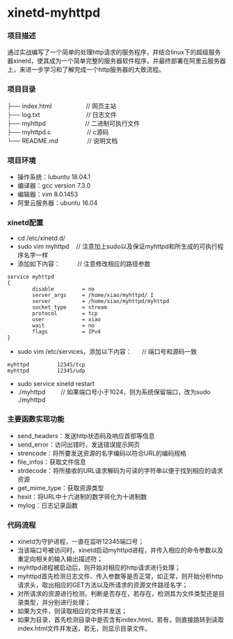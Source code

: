 # xinetd-myhttpd

### 项目描述
通过实战编写了一个简单的处理http请求的服务程序，并结合linux下的超级服务器xinetd，使其成为一个简单完整的服务器软件程序，并最终部署在阿里云服务器上，来进一步学习和了解完成一个http服务器的大致流程。

### 项目目录
├── index.html&nbsp;&nbsp;&nbsp;&nbsp;&nbsp;&nbsp;&nbsp;&nbsp;&nbsp;&nbsp;&nbsp;&nbsp;&nbsp;&nbsp;&nbsp;&nbsp;&nbsp;&nbsp;&nbsp;&nbsp;// 网页主站  
├── log.txt&nbsp;&nbsp;&nbsp;&nbsp;&nbsp;&nbsp;&nbsp;&nbsp;&nbsp;&nbsp;&nbsp;&nbsp;&nbsp;&nbsp;&nbsp;&nbsp;&nbsp;&nbsp;&nbsp;&nbsp;&nbsp;&nbsp;&nbsp;&nbsp;&nbsp;&nbsp;&nbsp;// 日志文件  
├── myhttpd&nbsp;&nbsp;&nbsp;&nbsp;&nbsp;&nbsp;&nbsp;&nbsp;&nbsp;&nbsp;&nbsp;&nbsp;&nbsp;&nbsp;&nbsp;&nbsp;&nbsp;&nbsp;&nbsp;&nbsp;&nbsp;&nbsp;&nbsp;// 二进制可执行文件  
├── myhttpd.c&nbsp;&nbsp;&nbsp;&nbsp;&nbsp;&nbsp;&nbsp;&nbsp;&nbsp;&nbsp;&nbsp;&nbsp;&nbsp;&nbsp;&nbsp;&nbsp;&nbsp;&nbsp;&nbsp;&nbsp;&nbsp;// c源码  
└── README.md&nbsp;&nbsp;&nbsp;&nbsp;&nbsp;&nbsp;&nbsp;&nbsp;&nbsp;&nbsp;&nbsp;&nbsp;&nbsp;&nbsp;&nbsp;&nbsp;&nbsp;// 说明文档  

### 项目环境
- 操作系统：lubuntu 18.04.1  
- 编译器：gcc version 7.3.0   
- 编辑器：vim 8.0.1453   
- 阿里云服务器：ubuntu 16.04   

### xinetd配置   
- cd /etc/xinetd.d/  
- sudo vim myhttpd&nbsp;&nbsp;&nbsp;&nbsp;//  注意加上sudo以及保证myhttpd和所生成的可执行程序名字一样  
- 添加如下内容：&nbsp;&nbsp;&nbsp;&nbsp;&nbsp;&nbsp;&nbsp;&nbsp;&nbsp;&nbsp;// 注意修改相应的路径参数  
```
service myhttpd
{
        disable         = no
        server_args     = /home/xiao/myhttpd/ I
        server          = /home/xiao/myhttpd/myhttpd
        socket_type     = stream
        protocol        = tcp
        user            = xiao
        wait            = no
        flags           = IPv4
}

```
- sudo vim /etc/services，添加以下内容：&nbsp;&nbsp;&nbsp;&nbsp;&nbsp;&nbsp;// 端口号和源码一致  
```
myhttpd         12345/tcp
myhttpd         12345/udp
```
- sudo service xinetd restart   
- ./myhttpd&nbsp;&nbsp;&nbsp;&nbsp;&nbsp;&nbsp;&nbsp;&nbsp;&nbsp;// 如果端口号小于1024，则为系统保留端口，改为sudo ./myhttpd  

### 主要函数实现功能
- send_headers：发送http状态码及响应首部等信息
- send_error：访问出错时，发送错误提示网页
- strencode：将所要发送资源的名字编码以符合URL的编码规格
- file_infos：获取文件信息   
- strdecode：将所接收的URL请求解码为可读的字符串以便于找到相应的请求资源  
- get_mime_type：获取资源类型
- hexit：将URL中十六进制的数字转化为十进制数
- mylog：日志记录函数

### 代码流程 
- xinetd为守护进程，一直在监听12345端口号；  
- 当该端口号被访问时，xinetd启动myhttpd进程，并传入相应的命令参数以及重定向相关的输入输出描述符；    
- myhttpd进程被启动后，则开始对相应的http请求进行处理；   
- myhttpd首先检测日志文件、传入参数等是否正常，如正常，则开始分析http请求头，取出相应的GET方法以及所请求的资源文件路径名字；     
- 对所请求的资源进行检测，判断是否存在，若存在，检测其为文件类型还是目录类型，并分别进行处理；     
- 如果为文件，则读取相应的文件并发送；      
- 如果为目录，首先检测目录中是否含有index.html，若有，则直接跳转到读取index.html文件并发送，若无，则显示目录文件。    
